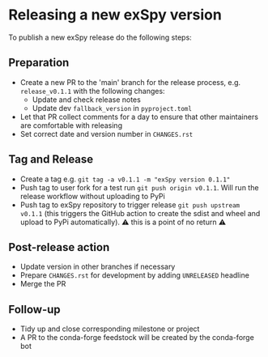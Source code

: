 # Releasing a new exSpy version

To publish a new exSpy release do the following steps:

## Preparation

- Create a new PR to the 'main' branch for the release process, e.g. `release_v0.1.1` with
  the following changes:
  - Update and check release notes 
  - Update dev `fallback_version` in `pyproject.toml`
- Let that PR collect comments for a day to ensure that other maintainers are comfortable
  with releasing
- Set correct date and version number in `CHANGES.rst`

## Tag and Release

- Create a tag e.g. `git tag -a v0.1.1 -m "exSpy version 0.1.1"`
- Push tag to user fork for a test run `git push origin v0.1.1`. Will run the release
  workflow without uploading to PyPi
- Push tag to exSpy repository to trigger release `git push upstream v0.1.1`
  (this triggers the GitHub action to create the sdist and wheel and upload to
  PyPi automatically). :warning: this is a point of no return :warning:

## Post-release action

- Update version in other branches if necessary
- Prepare `CHANGES.rst` for development by adding `UNRELEASED` headline
- Merge the PR

## Follow-up

- Tidy up and close corresponding milestone or project
- A PR to the conda-forge feedstock will be created by the conda-forge bot
